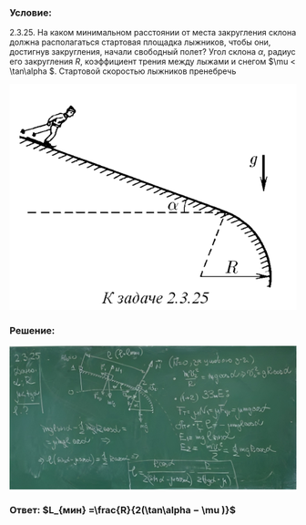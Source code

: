 ###  Условие: 

$2.3.25.$ На каком минимальном расстоянии от места закругления склона должна располагаться стартовая площадка лыжников, чтобы они, достигнув закругления, начали свободный полет? Угол склона $\alpha$, радиус его закругления $R$, коэффициент трения между лыжами и снегом $\mu < \tan\alpha $. Стартовой скоростью лыжников пренебречь 

![|627x494, 67%](../../img/2.3.25/statement.png) 

###  Решение: 

![|1060x530, 67%](../../img/2.3.25/sol.png) 

###  Ответ: $L_{мин} =\frac{R}{2(\tan\alpha − \mu )}$ 

### 
